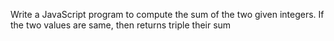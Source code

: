 Write a JavaScript program to compute
the sum of the two given integers. 
If the two values are same, then
returns triple their sum